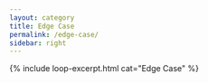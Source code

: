 ```yaml
---
layout: category
title: Edge Case
permalink: /edge-case/
sidebar: right
---
```


{% include loop-excerpt.html cat="Edge Case" %}

